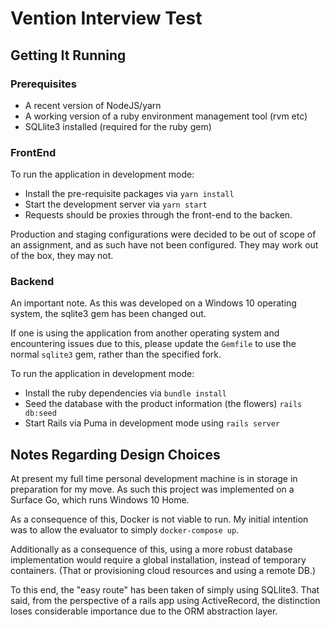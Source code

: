 # Vention Interview Test

## Getting It Running

### Prerequisites

- A recent version of NodeJS/yarn
- A working version of a ruby environment management tool (rvm etc)
- SQLlite3 installed (required for the ruby gem)


### FrontEnd

To run the application in development mode:

- Install the pre-requisite packages via `yarn install`
- Start the development server via `yarn start`
- Requests should be proxies through the front-end to the backen.

Production and staging configurations were decided to be out of scope of an assignment, and as such have not been configured. They may work out of the box, they may not.

### Backend

An important note. As this was developed on a Windows 10 operating system, the sqlite3 gem has been changed out.

If one is using the application from another operating system and encountering issues due to this, please update the `Gemfile` to use the normal `sqlite3` gem, rather than the specified fork.

To run the application in development mode:

- Install the ruby dependencies via `bundle install`
- Seed the database with the product information (the flowers) `rails db:seed`
- Start Rails via Puma in development mode using `rails server`


## Notes Regarding Design Choices

At present my full time personal development machine is in storage in preparation for my move. As such this project was implemented on a Surface Go, which runs Windows 10 Home.

As a consequence of this, Docker is not viable to run. My initial intention was to allow the evaluator to simply `docker-compose up`.

Additionally as a consequence of this, using a more robust database implementation would require a global installation, instead of temporary containers. (That or provisioning cloud resources and using a remote DB.)

To this end, the "easy route" has been taken of simply using SQLlite3. That said, from the perspective of a rails app using ActiveRecord, the distinction loses considerable importance due to the ORM abstraction layer.